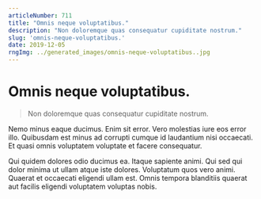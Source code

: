 ```yaml
---
articleNumber: 711
title: "Omnis neque voluptatibus."
description: "Non doloremque quas consequatur cupiditate nostrum."
slug: 'omnis-neque-voluptatibus.'
date: 2019-12-05
rngImg: ../generated_images/omnis-neque-voluptatibus..jpg
---
```


# Omnis neque voluptatibus.

> Non doloremque quas consequatur cupiditate nostrum.

Nemo minus eaque ducimus. Enim sit error. Vero molestias iure eos error illo. Quibusdam est minus ad corrupti cumque id laudantium nisi occaecati. Et quasi omnis voluptatem voluptate et facere consequatur.
 Qui quidem dolores odio ducimus ea. Itaque sapiente animi. Qui sed qui dolor minima ut ullam atque iste dolores. Voluptatum quos vero animi. Quaerat et occaecati eligendi ullam est. Omnis tempora blanditiis quaerat aut facilis eligendi voluptatem voluptas nobis.
